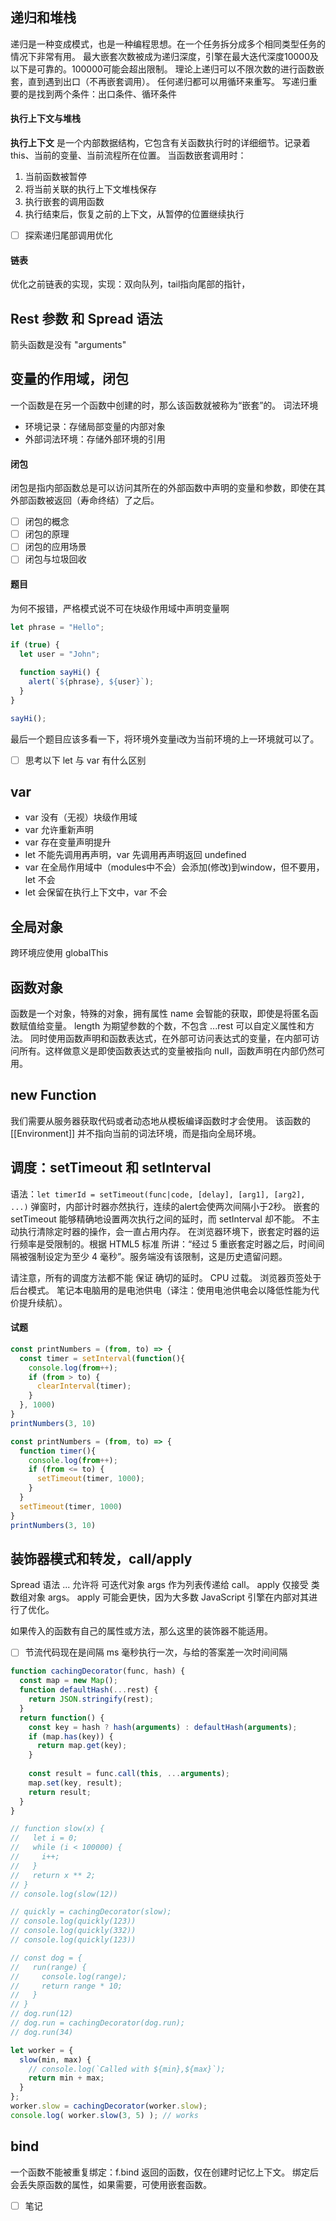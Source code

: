 
## 递归和堆栈
递归是一种变成模式，也是一种编程思想。在一个任务拆分成多个相同类型任务的情况下非常有用。
最大嵌套次数被成为递归深度，引擎在最大迭代深度10000及以下是可靠的。100000可能会超出限制。
理论上递归可以不限次数的进行函数嵌套，直到遇到出口（不再嵌套调用）。
任何递归都可以用循环来重写。
写递归重要的是找到两个条件：出口条件、循环条件

#### 执行上下文与堆栈
**执行上下文** 是一个内部数据结构，它包含有关函数执行时的详细细节。记录着 this、当前的变量、当前流程所在位置。
当函数嵌套调用时：
1. 当前函数被暂停
2. 将当前关联的执行上下文堆栈保存
3. 执行嵌套的调用函数
4. 执行结束后，恢复之前的上下文，从暂停的位置继续执行


- [ ] 探索递归尾部调用优化


#### 链表
优化之前链表的实现，实现：双向队列，tail指向尾部的指针，

## Rest 参数 和 Spread 语法
箭头函数是没有 "arguments"


## 变量的作用域，闭包
一个函数是在另一个函数中创建的时，那么该函数就被称为“嵌套”的。
词法环境
- 环境记录：存储局部变量的内部对象
- 外部词法环境：存储外部环境的引用


#### 闭包
闭包是指内部函数总是可以访问其所在的外部函数中声明的变量和参数，即使在其外部函数被返回（寿命终结）了之后。
- [ ] 闭包的概念
- [ ] 闭包的原理
- [ ] 闭包的应用场景
- [ ] 闭包与垃圾回收

#### 题目
为何不报错，严格模式说不可在块级作用域中声明变量啊
```js
let phrase = "Hello";

if (true) {
  let user = "John";

  function sayHi() {
    alert(`${phrase}, ${user}`);
  }
}

sayHi();
```
最后一个题目应该多看一下，将环境外变量i改为当前环境的上一环境就可以了。
- [ ] 思考以下 let 与 var 有什么区别

## var
- var 没有（无视）块级作用域
- var 允许重新声明
- var 存在变量声明提升
- let 不能先调用再声明，var 先调用再声明返回 undefined
- var 在全局作用域中（modules中不会）会添加(修改)到window，但不要用，let 不会
- let 会保留在执行上下文中，var 不会

## 全局对象
跨环境应使用 globalThis

## 函数对象
函数是一个对象，特殊的对象，拥有属性
name 会智能的获取，即使是将匿名函数赋值给变量。
length 为期望参数的个数，不包含 ...rest
可以自定义属性和方法。
同时使用函数声明和函数表达式，在外部可访问表达式的变量，在内部可访问所有。这样做意义是即使函数表达式的变量被指向 null，函数声明在内部仍然可用。

## new Function
我们需要从服务器获取代码或者动态地从模板编译函数时才会使用。
该函数的 [[Environment]] 并不指向当前的词法环境，而是指向全局环境。

## 调度：setTimeout 和 setInterval
语法：`let timerId = setTimeout(func|code, [delay], [arg1], [arg2], ...)`
弹窗时，内部计时器亦然执行，连续的alert会使两次间隔小于2秒。
嵌套的 setTimeout 能够精确地设置两次执行之间的延时，而 setInterval 却不能。
不主动执行清除定时器的操作，会一直占用内存。
在浏览器环境下，嵌套定时器的运行频率是受限制的。根据 HTML5 标准 所讲：“经过 5 重嵌套定时器之后，时间间隔被强制设定为至少 4 毫秒”。服务端没有该限制，这是历史遗留问题。

请注意，所有的调度方法都不能 保证 确切的延时。
CPU 过载。
浏览器页签处于后台模式。
笔记本电脑用的是电池供电（译注：使用电池供电会以降低性能为代价提升续航）。

#### 试题
```js
const printNumbers = (from, to) => {
  const timer = setInterval(function(){
    console.log(from++);
    if (from > to) {
      clearInterval(timer);
    }
  }, 1000)
}
printNumbers(3, 10)
```

```js
const printNumbers = (from, to) => {
  function timer(){
    console.log(from++);
    if (from <= to) {
      setTimeout(timer, 1000);
    }
  }
  setTimeout(timer, 1000)
}
printNumbers(3, 10)
```

## 装饰器模式和转发，call/apply

Spread 语法 ... 允许将 可迭代对象 args 作为列表传递给 call。
apply 仅接受 类数组对象 args。
apply 可能会更快，因为大多数 JavaScript 引擎在内部对其进行了优化。

如果传入的函数有自己的属性或方法，那么这里的装饰器不能适用。
- [ ] 节流代码现在是间隔 ms 毫秒执行一次，与给的答案差一次时间间隔

```js
function cachingDecorator(func, hash) {
  const map = new Map();
  function defaultHash(...rest) {
    return JSON.stringify(rest);
  }
  return function() {
    const key = hash ? hash(arguments) : defaultHash(arguments);
    if (map.has(key)) {
      return map.get(key);
    }
    
    const result = func.call(this, ...arguments);
    map.set(key, result);
    return result;
  }
}

// function slow(x) {
//   let i = 0;
//   while (i < 100000) {
//     i++;
//   }
//   return x ** 2;
// }
// console.log(slow(12))

// quickly = cachingDecorator(slow);
// console.log(quickly(123))
// console.log(quickly(332))
// console.log(quickly(123))

// const dog = {
//   run(range) {
//     console.log(range);
//     return range * 10;
//   }
// }
// dog.run(12)
// dog.run = cachingDecorator(dog.run);
// dog.run(34)

let worker = {
  slow(min, max) {
    // console.log(`Called with ${min},${max}`);
    return min + max;
  }
};
worker.slow = cachingDecorator(worker.slow);
console.log( worker.slow(3, 5) ); // works
```

## bind
一个函数不能被重复绑定：f.bind 返回的函数，仅在创建时记忆上下文。
绑定后会丢失原函数的属性，如果需要，可使用嵌套函数。
- [ ] 笔记